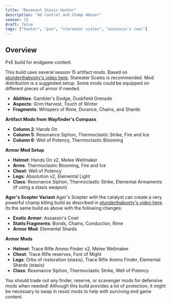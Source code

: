 ```yaml
---
title: "Revenant Stasis Hunter"
description: "Ad Control and Champ Abuser"
season: 15
draft: false
tags: ["hunter", "pve", "stareater scales", "assassin's cowl"]
---
```


## Overview
PvE build for endgame content.

This build uses several season 15 artifact mods. Based on [plunderthabooty's video here](<https://www.youtube.com/watch?v=cE-X29pL7KU>). Stareater Scales is recommended. Mod distribution is a suggested setup. Some mods could be equipped on different pieces of armor if needed.
- **Abilities**: Gambler's Dodge, Duskfield Grenade
- **Aspects**: Grim Harvest, Touch of Winter
- **Fragments**: Whispers of Rime, Durance, Chains, and Shards

**Artifact Mods from Wayfinder's Compass**
- **Column 2**: Hands On
- **Column 5**: Resonance Siphon, Thermoclastic Strike, Fire and Ice
- **Column 6**: Well of Potency, Thermoclastic Blooming

**Armor Mod Setup**
- **Helmet**: Hands On x2, Melee Wellmaker
- **Arms**: Thermoclastic Blooming, Fire and Ice
- **Chest**: Well of Potency
- **Legs**: Absolution x2, Elemental Light
- **Class**: Resonance Siphon, Thermoclastic Strike, Elemental Armaments (if using a stasis weapon)


**Ager's Scepter Variant**
Ager's Scepter with the catalyst can create a very powerful champ killing build as described in [plunderthabooty's video here](<https://www.youtube.com/watch?v=YFSOxnK_5kQ>). Its the same build as above with the following changes:

- **Exotic Armor**: Assassin's Cowl
- **Statis Fragments**: Bonds, Chains, Conduction, Rime
- **Armor Mod**: Elemental Shards

**Armor Mods**
- **Helmet**: Trace Rifle Ammo Finder x2, Melee Wellmaker
- **Chest**: Trace Rifle reserves, Font of Might
- **Legs**: Orbs of restoration (stasis), Trace Rifle Ammo Finder, Elemental Shards (stasis)
- **Class**: Resonance Siphon, Thermoclastic Strike, Well of Potency

You should trade out any finder, reserve, or scavenger mods for defensive mods when needed!  Although this build provides a lot of protection, it might be necessary to swap in resist mods to help with surviving end game content.
